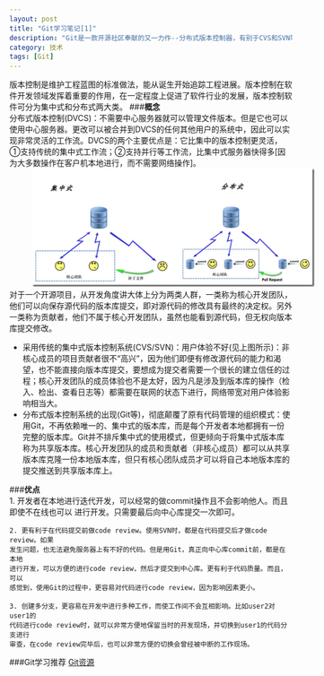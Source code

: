 ```yaml
---
layout: post
title: "Git学习笔记[1]"
description: "Git是一款开源社区奉献的又一力作--分布式版本控制器，有别于CVS和SVN等集中式版本控制器，Git可以让协同工作更加高效。"
category: 技术
tags: [Git]
---
```


版本控制是维护工程蓝图的标准做法，能从诞生开始追踪工程进展。版本控制在软件开发领域发挥着重要的作用，在一定程度上促进了软件行业的发展，版本控制软件可分为集中式和分布式两大类。
###__概念__  
分布式版本控制(DVCS)：不需要中心服务器就可以管理文件版本。但是它也可以使用中心服务器。更改可以被合并到DVCS的任何其他用户的系统中，因此可以实现非常灵活的工作流。DVCS的两个主要优点是：它比集中的版本控制更灵活，①支持传统的集中式工作流；②支持并行等工作流，比集中式服务器快得多[因为大多数操作在客户机本地进行，而不需要网络操作]。  
<span style="margin-left:40px">![版本控制器](/assets/images/VCS.png)</span>  
对于一个开源项目，从开发角度讲大体上分为两类人群，一类称为核心开发团队，他们可以向保存源代码的版本库提交，即对源代码的修改具有最终的决定权。另外一类称为贡献者，他们不属于核心开发团队，虽然也能看到源代码，但无权向版本库提交修改。  

 + 采用传统的集中式版本控制系统(CVS/SVN)：用户体验不好(见上图所示)：非核心成员的项目贡献者很不“高兴”，因为他们即便有修改源代码的能力和渴望，也不能直接向版本库提交，要想成为提交者需要一个很长的建立信任的过程；核心开发团队的成员体验也不是太好，因为凡是涉及到版本库的操作（检入、检出、查看日志等）都需要在联网的状态下进行，网络带宽对用户体验影响相当大。  
 + 分布式版本控制系统的出现(Git等)，彻底颠覆了原有代码管理的组织模式：使用Git，不再依赖唯一的、集中式的版本库，而是每个开发者本地都拥有一份完整的版本库。Git并不排斥集中式的使用模式，但更倾向于将集中式版本库称为共享版本库。核心开发团队的成员和贡献者（非核心成员）都可以从共享版本库克隆一份本地版本库，但只有核心团队成员才可以将自己本地版本库的提交推送到共享版本库上。

###__优点__  
	1. 开发者在本地进行迭代开发，可以经常的做commit操作且不会影响他人。而且即使不在线也可以
	进行开发。只需要最后向中心库提交一次即可。  

	2. 更有利于在代码提交前做code review。使用SVN时，都是在代码提交后才做code review。如果
	发生问题，也无法避免服务器上有不好的代码。但是用Git，真正向中心库commit前，都是在本地
	进行开发，可以方便的进行code review，然后才提交到中心库。更有利于代码质量。而且，可以
	感觉到，使用Git的过程中，更容易对代码进行code review，因为影响因素更小。

	3. 创建多分支，更容易在开发中进行多种工作，而使工作间不会互相影响。比如user2对user1的
	代码进行code review时，就可以非常方便地保留当时的开发现场，并切换到user1的代码分支进行
	审查，在code review完毕后，也可以非常方便的切换会曾经被中断的工作现场。

###Git学习推荐
<a target="blank" href="/blog/12-14-2012/build_blog/#Git">Git资源</a>